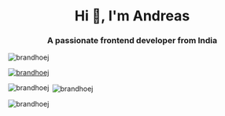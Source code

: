 <h1 align="center">Hi 👋, I'm Andreas</h1>
<h3 align="center">A passionate frontend developer from India</h3>

<p align="left"> <img src="https://komarev.com/ghpvc/?username=brandhoej&label=Profile%20views&color=0e75b6&style=flat" alt="brandhoej" /> </p>

<p align="left"> <a href="https://github.com/ryo-ma/github-profile-trophy"><img src="https://github-profile-trophy.vercel.app/?username=brandhoej" alt="brandhoej" /></a> </p>


<p><img align="left" src="https://github-readme-stats.vercel.app/api/top-langs?username=brandhoej&show_icons=true&locale=en&layout=compact" alt="brandhoej" /></p>

<p>&nbsp;<img align="center" src="https://github-readme-stats.vercel.app/api?username=brandhoej&show_icons=true&locale=en" alt="brandhoej" /></p>

<p><img align="center" src="https://github-readme-streak-stats.herokuapp.com/?user=brandhoej&" alt="brandhoej" /></p>
